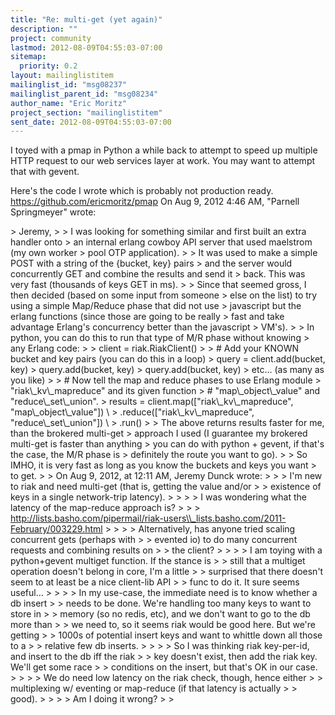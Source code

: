 ```yaml
---
title: "Re: multi-get (yet again)"
description: ""
project: community
lastmod: 2012-08-09T04:55:03-07:00
sitemap:
  priority: 0.2
layout: mailinglistitem
mailinglist_id: "msg08237"
mailinglist_parent_id: "msg08234"
author_name: "Eric Moritz"
project_section: "mailinglistitem"
sent_date: 2012-08-09T04:55:03-07:00
---
```



I toyed with a pmap in Python a while back to attempt to speed up multiple
HTTP request to our web services layer at work. You may want to attempt
that with gevent.

Here's the code I wrote which is probably not production ready.
https://github.com/ericmoritz/pmap
 On Aug 9, 2012 4:46 AM, "Parnell Springmeyer"  wrote:

&gt; Jeremy,
&gt;
&gt; I was looking for something similar and first built an extra handler onto
&gt; an internal erlang cowboy API server that used maelstrom (my own worker
&gt; pool OTP application).
&gt;
&gt; It was used to make a simple POST with a string of the {bucket, key} pairs
&gt; and the server would concurrently GET and combine the results and send it
&gt; back. This was very fast (thousands of keys GET in ms).
&gt;
&gt; Since that seemed gross, I then decided (based on some input from someone
&gt; else on the list) to try using a simple Map/Reduce phase that did not use
&gt; javascript but the erlang functions (since those are going to be really
&gt; fast and take advantage Erlang's concurrency better than the javascript
&gt; VM's).
&gt;
&gt; In python, you can do this to run that type of M/R phase without knowing
&gt; any Erlang code:
&gt;
&gt; client = riak.RiakClient()
&gt;
&gt; # Add your KNOWN bucket and key pairs (you can do this in a loop)
&gt; query = client.add(bucket, key)
&gt; query.add(bucket, key)
&gt; query.add(bucket, key)
&gt; etc… (as many as you like)
&gt;
&gt; # Now tell the map and reduce phases to use Erlang module
&gt; "riak\\_kv\\_mapreduce" and its given function
&gt; # "map\\_object\\_value" and "reduce\\_set\\_union".
&gt; results = client.map(["riak\\_kv\\_mapreduce", "map\\_object\\_value"]) \\
&gt; .reduce(["riak\\_kv\\_mapreduce", "reduce\\_set\\_union"]) \\
&gt; .run()
&gt;
&gt; The above returns results faster for me, than the brokered multi-get
&gt; approach I used (I guarantee my brokered multi-get is faster than anything
&gt; you can do with python + gevent, if that's the case, the M/R phase is
&gt; definitely the route you want to go).
&gt;
&gt; So IMHO, it is very fast as long as you know the buckets and keys you want
&gt; to get.
&gt;
&gt; On Aug 9, 2012, at 12:11 AM, Jeremy Dunck wrote:
&gt;
&gt; &gt; I'm new to riak and need multi-get (that is, getting the value and/or
&gt; &gt; existence of keys in a single network-trip latency).
&gt; &gt;
&gt; &gt; I was wondering what the latency of the map-reduce approach is?
&gt; &gt;
&gt; http://lists.basho.com/pipermail/riak-users\\_lists.basho.com/2011-February/003229.html
&gt; &gt;
&gt; &gt; Alternatively, has anyone tried scaling concurrent gets (perhaps with
&gt; &gt; evented io) to do many concurrent requests and combining results on
&gt; &gt; the client?
&gt; &gt;
&gt; &gt; I am toying with a python+gevent multiget function. If the stance is
&gt; &gt; still that a multiget operation doesn't belong in core, I'm a little
&gt; &gt; surprised that there doesn't seem to at least be a nice client-lib API
&gt; &gt; func to do it. It sure seems useful...
&gt; &gt;
&gt; &gt; In my use-case, the immediate need is to know whether a db insert
&gt; &gt; needs to be done. We're handling too many keys to want to store in
&gt; &gt; memory (so no redis, etc), and we don't want to go to the db more than
&gt; &gt; we need to, so it seems riak would be good here. But we're getting
&gt; &gt; 1000s of potential insert keys and want to whittle down all those to a
&gt; &gt; relative few db inserts.
&gt; &gt;
&gt; &gt; So I was thinking riak key-per-id, and insert to the db iff the riak
&gt; &gt; key doesn't exist, then add the riak key. We'll get some race
&gt; &gt; conditions on the insert, but that's OK in our case.
&gt; &gt;
&gt; &gt; We do need low latency on the riak check, though, hence either
&gt; &gt; multiplexing w/ eventing or map-reduce (if that latency is actually
&gt; &gt; good).
&gt; &gt;
&gt; &gt; Am I doing it wrong?
&gt; &gt;

